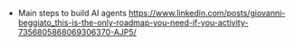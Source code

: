 * Main steps to build AI agents
https://www.linkedin.com/posts/giovanni-beggiato_this-is-the-only-roadmap-you-need-if-you-activity-7356805868069306370-AJP5/
